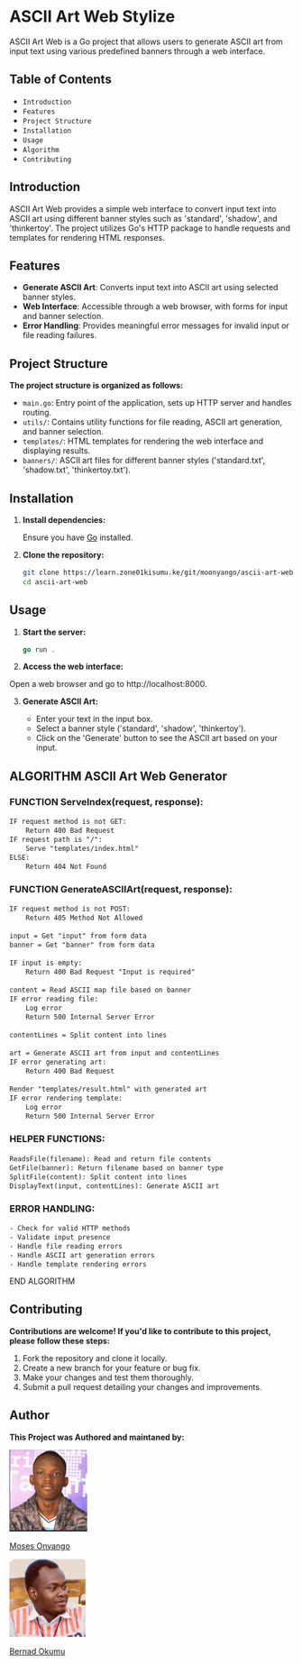 # ASCII Art Web Stylize

ASCII Art Web is a Go project that allows users to generate ASCII art from input text using various predefined banners through a web interface.

## Table of Contents
- `Introduction`
- `Features`
- `Project Structure`
- `Installation`
- `Usage`
- `Algorithm`
- `Contributing`

## Introduction

ASCII Art Web provides a simple web interface to convert input text into ASCII art using different banner styles such as 'standard', 'shadow', and 'thinkertoy'. The project utilizes Go's HTTP package to handle requests and templates for rendering HTML responses.

## Features

- **Generate ASCII Art**: Converts input text into ASCII art using selected banner styles.
- **Web Interface**: Accessible through a web browser, with forms for input and banner selection.
- **Error Handling**: Provides meaningful error messages for invalid input or file reading failures.


## Project Structure
**The project structure is organized as follows:**

* `main.go`: Entry point of the application, sets up HTTP server and handles routing.
* `utils/`: Contains utility functions for file reading, ASCII art generation, and banner selection.
* `templates/`: HTML templates for rendering the web interface and displaying results.
* `banners/`: ASCII art files for different banner styles ('standard.txt', 'shadow.txt', 'thinkertoy.txt').

## Installation
1. **Install dependencies:**

    Ensure you have [Go](https://go.dev/doc/install) installed.

2. **Clone the repository:**

   ```bash
   git clone https://learn.zone01kisumu.ke/git/moonyango/ascii-art-web.git
   cd ascii-art-web
   ```

 ## Usage

1. **Start the server:**
    ```go
    go run .
    ```

2. **Access the web interface:**

Open a web browser and go to http://localhost:8000.

3. **Generate ASCII Art:**

    * Enter your text in the input box.
    * Select a banner style ('standard', 'shadow', 'thinkertoy').
    * Click on the 'Generate' button to see the ASCII art based on your input.

## ALGORITHM ASCII Art Web Generator

### FUNCTION ServeIndex(request, response):
    IF request method is not GET:
        Return 400 Bad Request
    IF request path is "/":
        Serve "templates/index.html"
    ELSE:
        Return 404 Not Found

### FUNCTION GenerateASCIIArt(request, response):
    IF request method is not POST:
        Return 405 Method Not Allowed
    
    input = Get "input" from form data
    banner = Get "banner" from form data
    
    IF input is empty:
        Return 400 Bad Request "Input is required"
    
    content = Read ASCII map file based on banner
    IF error reading file:
        Log error
        Return 500 Internal Server Error
    
    contentLines = Split content into lines
    
    art = Generate ASCII art from input and contentLines
    IF error generating art:
        Return 400 Bad Request
    
    Render "templates/result.html" with generated art
    IF error rendering template:
        Log error
        Return 500 Internal Server Error

### HELPER FUNCTIONS:
    ReadsFile(filename): Read and return file contents
    GetFile(banner): Return filename based on banner type
    SplitFile(content): Split content into lines
    DisplayText(input, contentLines): Generate ASCII art

### ERROR HANDLING:
    - Check for valid HTTP methods
    - Validate input presence
    - Handle file reading errors
    - Handle ASCII art generation errors
    - Handle template rendering errors

END ALGORITHM


## Contributing
**Contributions are welcome! If you'd like to contribute to this project, please follow these steps:**

1. Fork the repository and clone it locally.
2. Create a new branch for your feature or bug fix.
3. Make your changes and test them thoroughly.
4. Submit a pull request detailing your changes and improvements.

## Author
**This Project was Authored and maintaned by:**

 ![image](/images/moses.png)

 [Moses Onyango](https://learn.zone01kisumu.ke/git/moonyango) 


 ![ben](/images/bernad.png)

 [Bernad Okumu](https://learn.zone01kisumu.ke/git/bernaotieno)

